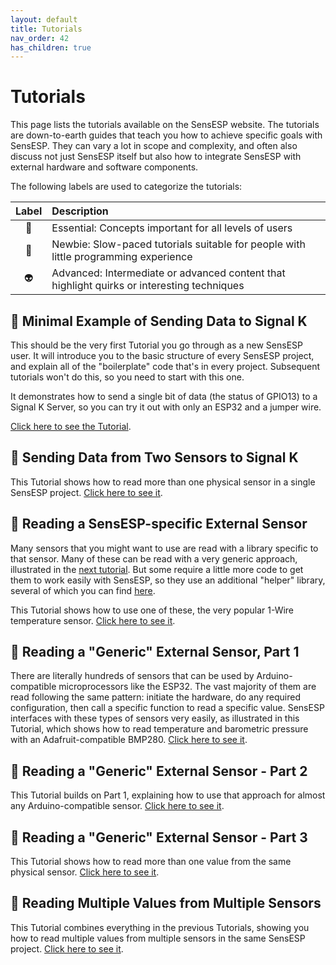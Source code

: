 ```yaml
---
layout: default
title: Tutorials
nav_order: 42
has_children: true
---
```


# Tutorials

This page lists the tutorials available on the SensESP website.
The tutorials are down-to-earth guides that teach you how to achieve specific goals with SensESP.
They can vary a lot in scope and complexity, and often also discuss not just SensESP itself but also how to integrate SensESP with external hardware and software components.

The following labels are used to categorize the tutorials:

| Label | Description |
| :---: | :--- |
| &#x1f4cc; | Essential: Concepts important for all levels of users
| &#x1F424; | Newbie: Slow-paced tutorials suitable for people with little programming experience |
| &#x1F47D; | Advanced: Intermediate or advanced content that highlight quirks or interesting techniques |

## &#x1F424; Minimal Example of Sending Data to Signal K

This should be the very first Tutorial you go through as a new SensESP user. It will introduce you to the basic structure of every SensESP project, and explain all of the "boilerplate" code that's in every project. Subsequent tutorials won't do this, so you need to start with this one.

It demonstrates how to send a single bit of data (the status of GPIO13) to a Signal K Server, so you can try it out with only an ESP32 and a jumper wire.

[Click here to see the Tutorial](minimal_sk).

## &#x1F424; Sending Data from Two Sensors to Signal K

This Tutorial shows how to read more than one physical sensor in a single SensESP project. [Click here to see it](minimal_sk_two_sensors).

## &#x1F424; Reading a SensESP-specific External Sensor

Many sensors that you might want to use are read with a library specific to that sensor. Many of these can be read with a very generic approach, illustrated in the [next tutorial](bmp280). But some require a little more code to get them to work easily with SensESP, so they use an additional "helper" library, several of which you can find [here](https://github.com/SensESP).

This Tutorial shows how to use one of these, the very popular 1-Wire temperature sensor. [Click here to see it](one_wire).

## &#x1f4cc; Reading a "Generic" External Sensor, Part 1

There are literally hundreds of sensors that can be used by Arduino-compatible microprocessors like the ESP32. The vast majority of them are read following the same pattern: initiate the hardware, do any required configuration, then call a specific function to read a specific value. SensESP interfaces with these types of sensors very easily, as illustrated in this Tutorial, which shows how to read temperature and barometric pressure with an Adafruit-compatible BMP280. [Click here to see it](bmp280).

## &#x1f4cc; Reading a "Generic" External Sensor - Part 2

This Tutorial builds on Part 1, explaining how to use that approach for almost any Arduino-compatible sensor. [Click here to see it](bmp280_part_2).

## &#x1F424; Reading a "Generic" External Sensor - Part 3

This Tutorial shows how to read more than one value from the same physical sensor. [Click here to see it](ina219_2_values).

## &#x1F424; Reading Multiple Values from Multiple Sensors

This Tutorial combines everything in the previous Tutorials, showing you how to read multiple values from multiple sensors in the same SensESP project. [Click here to see it](multiple_sensors).
